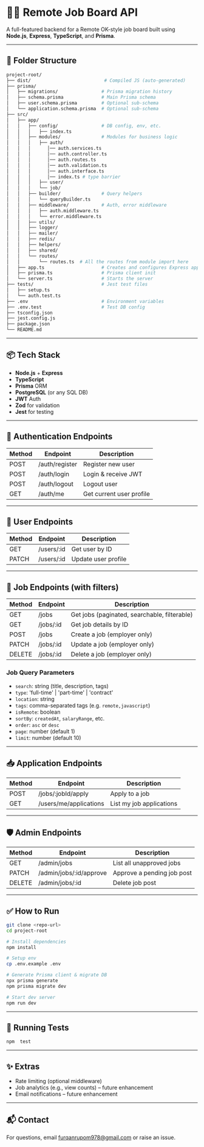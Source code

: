 # 🧑‍💻 Remote Job Board API

A full-featured backend for a Remote OK-style job board built using **Node.js**, **Express**, **TypeScript**, and **Prisma**.

---

## 📁 Folder Structure

```bash
project-root/
├── dist/                           # Compiled JS (auto-generated)
├── prisma/
│   ├── migrations/                # Prisma migration history
│   ├── schema.prisma              # Main Prisma schema
│   ├── user.schema.prisma         # Optional sub-schema
│   └── application.schema.prisma  # Optional sub-schema
├── src/
│   ├── app/
│   │   ├── config/                # DB config, env, etc.
│   │   │   ├── index.ts
│   │   ├── modules/               # Modules for business logic
│   │   │   ├── auth/
│   │   │      │── auth.services.ts
│   │   │      │── auth.controller.ts
│   │   │      │── auth.routes.ts
│   │   │      │── auth.validation.ts
│   │   │      │── auth.interface.ts
│   │   │      │── index.ts # type barrier
│   │   │   ├── user/
│   │   │   └── job/
│   │   ├── builder/               # Query helpers
│   │   │   └── queryBuilder.ts
│   │   ├── middleware/            # Auth, error middleware
│   │   │   ├── auth.middleware.ts
│   │   │   └── error.middleware.ts
│   │   ├── utils/
│   │   ├── logger/
│   │   ├── mailer/
│   │   ├── redis/
│   │   ├── helpers/
│   │   ├── shared/
│   │   └── routes/
│   │       └── routes.ts  # All the routes from module import here
│   ├── app.ts                     # Creates and configures Express app
│   ├── prisma.ts                  # Prisma client init
│   └── server.ts                  # Starts the server
├── tests/                         # Jest test files
│   ├── setup.ts
│   └── auth.test.ts
├── .env                           # Environment variables
├── .env.test                      # Test DB config
├── tsconfig.json
├── jest.config.js
├── package.json
└── README.md
```

---

## 📦 Tech Stack

* **Node.js** + **Express**
* **TypeScript**
* **Prisma** ORM
* **PostgreSQL** (or any SQL DB)
* **JWT** Auth
* **Zod** for validation
* **Jest** for testing

---

## 🔐 Authentication Endpoints

| Method | Endpoint       | Description              |
| ------ | -------------- | ------------------------ |
| POST   | /auth/register | Register new user        |
| POST   | /auth/login    | Login & receive JWT      |
| POST   | /auth/logout   | Logout user              |
| GET    | /auth/me       | Get current user profile |

---

## 👤 User Endpoints

| Method | Endpoint    | Description         |
| ------ | ----------- | ------------------- |
| GET    | /users/\:id | Get user by ID      |
| PATCH  | /users/\:id | Update user profile |

---

## 💼 Job Endpoints (with filters)

| Method | Endpoint   | Description                                  |
| ------ | ---------- | -------------------------------------------- |
| GET    | /jobs      | Get jobs (paginated, searchable, filterable) |
| GET    | /jobs/\:id | Get job details by ID                        |
| POST   | /jobs      | Create a job (employer only)                 |
| PATCH  | /jobs/\:id | Update a job (employer only)                 |
| DELETE | /jobs/\:id | Delete a job (employer only)                 |

### Job Query Parameters

* `search`: string (title, description, tags)
* `type`: 'full-time' | 'part-time' | 'contract'
* `location`: string
* `tags`: comma-separated tags (e.g. `remote,javascript`)
* `isRemote`: boolean
* `sortBy`: `createdAt`, `salaryRange`, etc.
* `order`: `asc` or `desc`
* `page`: number (default 1)
* `limit`: number (default 10)

---

## 📥 Application Endpoints

| Method | Endpoint               | Description              |
| ------ | ---------------------- | ------------------------ |
| POST   | /jobs/\:jobId/apply    | Apply to a job           |
| GET    | /users/me/applications | List my job applications |

---

## 🛡️ Admin Endpoints

| Method | Endpoint                 | Description                |
| ------ | ------------------------ | -------------------------- |
| GET    | /admin/jobs              | List all unapproved jobs   |
| PATCH  | /admin/jobs/\:id/approve | Approve a pending job post |
| DELETE | /admin/jobs/\:id         | Delete job post            |

---

## ✅ How to Run

```bash
git clone <repo-url>
cd project-root

# Install dependencies
npm install

# Setup env
cp .env.example .env

# Generate Prisma client & migrate DB
npx prisma generate
npm prisma migrate dev

# Start dev server
npm run dev
```

---

## 🧪 Running Tests

```bash
npm  test
```

---

## ✨ Extras

* Rate limiting (optional middleware)
* Job analytics (e.g., view counts) – future enhancement
* Email notifications – future enhancement

---

## 📬 Contact

For questions, email [furqanrupom978@gmail.com](mailto:furqanrupom978@gmail.com) or raise an issue.

